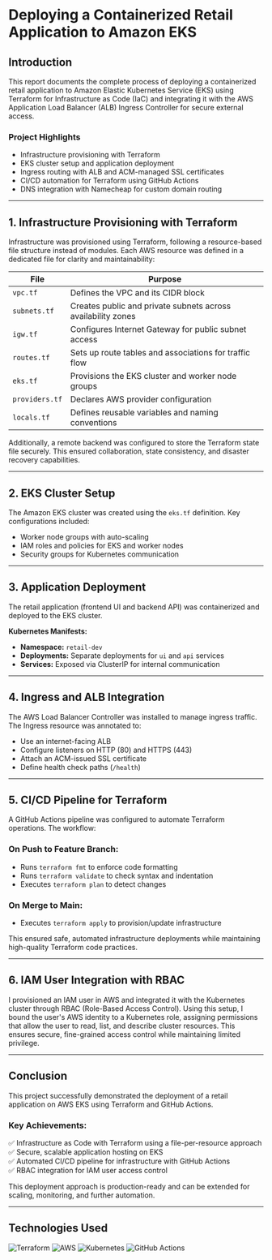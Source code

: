 # Deploying a Containerized Retail Application to Amazon EKS

## Introduction

This report documents the complete process of deploying a containerized retail application to Amazon Elastic Kubernetes Service (EKS) using Terraform for Infrastructure as Code (IaC) and integrating it with the AWS Application Load Balancer (ALB) Ingress Controller for secure external access.

### Project Highlights

- Infrastructure provisioning with Terraform
- EKS cluster setup and application deployment
- Ingress routing with ALB and ACM-managed SSL certificates
- CI/CD automation for Terraform using GitHub Actions
- DNS integration with Namecheap for custom domain routing

---

## 1. Infrastructure Provisioning with Terraform

Infrastructure was provisioned using Terraform, following a resource-based file structure instead of modules. Each AWS resource was defined in a dedicated file for clarity and maintainability:

| File | Purpose |
|------|---------|
| `vpc.tf` | Defines the VPC and its CIDR block |
| `subnets.tf` | Creates public and private subnets across availability zones |
| `igw.tf` | Configures Internet Gateway for public subnet access |
| `routes.tf` | Sets up route tables and associations for traffic flow |
| `eks.tf` | Provisions the EKS cluster and worker node groups |
| `providers.tf` | Declares AWS provider configuration |
| `locals.tf` | Defines reusable variables and naming conventions |

Additionally, a remote backend was configured to store the Terraform state file securely. This ensured collaboration, state consistency, and disaster recovery capabilities.

---

## 2. EKS Cluster Setup

The Amazon EKS cluster was created using the `eks.tf` definition. Key configurations included:

- Worker node groups with auto-scaling
- IAM roles and policies for EKS and worker nodes
- Security groups for Kubernetes communication

---

## 3. Application Deployment

The retail application (frontend UI and backend API) was containerized and deployed to the EKS cluster.

**Kubernetes Manifests:**

- **Namespace:** `retail-dev`
- **Deployments:** Separate deployments for `ui` and `api` services
- **Services:** Exposed via ClusterIP for internal communication

---

## 4. Ingress and ALB Integration

The AWS Load Balancer Controller was installed to manage ingress traffic. The Ingress resource was annotated to:

- Use an internet-facing ALB
- Configure listeners on HTTP (80) and HTTPS (443)
- Attach an ACM-issued SSL certificate
- Define health check paths (`/health`)

---

## 5. CI/CD Pipeline for Terraform

A GitHub Actions pipeline was configured to automate Terraform operations. The workflow:

### On Push to Feature Branch:
- Runs `terraform fmt` to enforce code formatting
- Runs `terraform validate` to check syntax and indentation
- Executes `terraform plan` to detect changes

### On Merge to Main:
- Executes `terraform apply` to provision/update infrastructure

This ensured safe, automated infrastructure deployments while maintaining high-quality Terraform code practices.

---

## 6. IAM User Integration with RBAC

I provisioned an IAM user in AWS and integrated it with the Kubernetes cluster through RBAC (Role-Based Access Control). Using this setup, I bound the user's AWS identity to a Kubernetes role, assigning permissions that allow the user to read, list, and describe cluster resources. This ensures secure, fine-grained access control while maintaining limited privilege.

---

## Conclusion

This project successfully demonstrated the deployment of a retail application on AWS EKS using Terraform and GitHub Actions. 

### Key Achievements:

✅ Infrastructure as Code with Terraform using a file-per-resource approach  
✅ Secure, scalable application hosting on EKS  
✅ Automated CI/CD pipeline for infrastructure with GitHub Actions  
✅ RBAC integration for IAM user access control  

This deployment approach is production-ready and can be extended for scaling, monitoring, and further automation.

---

## Technologies Used

![Terraform](https://img.shields.io/badge/Terraform-7B42BC?style=for-the-badge&logo=terraform&logoColor=white)
![AWS](https://img.shields.io/badge/AWS-232F3E?style=for-the-badge&logo=amazon-aws&logoColor=white)
![Kubernetes](https://img.shields.io/badge/Kubernetes-326CE5?style=for-the-badge&logo=kubernetes&logoColor=white)
![GitHub Actions](https://img.shields.io/badge/GitHub_Actions-2088FF?style=for-the-badge&logo=github-actions&logoColor=white)
